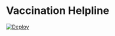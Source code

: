 # Vaccination Helpline

[![Deploy](https://www.herokucdn.com/deploy/button.svg)](https://heroku.com/deploy)
